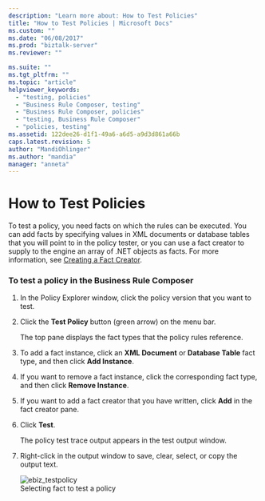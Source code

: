```yaml
---
description: "Learn more about: How to Test Policies"
title: "How to Test Policies | Microsoft Docs"
ms.custom: ""
ms.date: "06/08/2017"
ms.prod: "biztalk-server"
ms.reviewer: ""

ms.suite: ""
ms.tgt_pltfrm: ""
ms.topic: "article"
helpviewer_keywords: 
  - "testing, policies"
  - "Business Rule Composer, testing"
  - "Business Rule Composer, policies"
  - "testing, Business Rule Composer"
  - "policies, testing"
ms.assetid: 122dee26-d1f1-49a6-a6d5-a9d3d861a66b
caps.latest.revision: 5
author: "MandiOhlinger"
ms.author: "mandia"
manager: "anneta"
---
```

# How to Test Policies
To test a policy, you need facts on which the rules can be executed. You can add facts by specifying values in XML documents or database tables that you will point to in the policy tester, or you can use a fact creator to supply to the engine an array of .NET objects as facts. For more information, see [Creating a Fact Creator](../core/how-to-create-a-fact-creator.md).  
  
### To test a policy in the Business Rule Composer  
  
1.  In the Policy Explorer window, click the policy version that you want to test.  
  
2.  Click the **Test Policy** button (green arrow) on the menu bar.  
  
     The top pane displays the fact types that the policy rules reference.  
  
3.  To add a fact instance, click an **XML Document** or **Database Table** fact type, and then click **Add Instance**.  
  
4.  If you want to remove a fact instance, click the corresponding fact type, and then click **Remove Instance**.  
  
5.  If you want to add a fact creator that you have written, click **Add** in the fact creator pane.  
  
6.  Click **Test**.  
  
     The policy test trace output appears in the test output window.  
  
7.  Right-click in the output window to save, clear, select, or copy the output text.  
  
     ![](../core/media/ebiz-testpolicy.gif "ebiz_testpolicy")  
Selecting fact to test a policy
